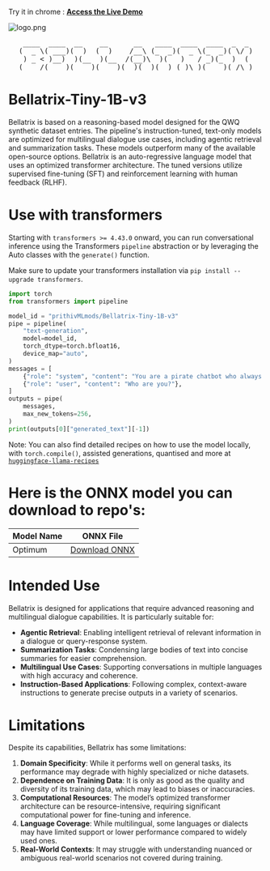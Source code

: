 Try it in chrome : [**Access the Live Demo**](https://bellatrix-tiny3-1b-webgpu.vercel.app/)

![logo.png](https://cdn-uploads.huggingface.co/production/uploads/65bb837dbfb878f46c77de4c/Rqm-Qx8AvbHFFbFbVY93X.png)

<pre align="center">
 ____  ____  __    __      __   ____  ____  ____  _  _ 
(  _ \( ___)(  )  (  )    /__\ (_  _)(  _ \(_  _)( \/ )
 ) _ < )__)  )(__  )(__  /(__)\  )(   )   / _)(_  )  ( 
(____/(____)(____)(____)(__)(__)(__) (_)\_)(____)(_/\_)
</pre>

# **Bellatrix-Tiny-1B-v3**

Bellatrix is based on a reasoning-based model designed for the QWQ synthetic dataset entries. The pipeline's instruction-tuned, text-only models are optimized for multilingual dialogue use cases, including agentic retrieval and summarization tasks. These models outperform many of the available open-source options. Bellatrix is an auto-regressive language model that uses an optimized transformer architecture. The tuned versions utilize supervised fine-tuning (SFT) and reinforcement learning with human feedback (RLHF).

# **Use with transformers**

Starting with `transformers >= 4.43.0` onward, you can run conversational inference using the Transformers `pipeline` abstraction or by leveraging the Auto classes with the `generate()` function.

Make sure to update your transformers installation via `pip install --upgrade transformers`.

```python
import torch
from transformers import pipeline

model_id = "prithivMLmods/Bellatrix-Tiny-1B-v3"
pipe = pipeline(
    "text-generation",
    model=model_id,
    torch_dtype=torch.bfloat16,
    device_map="auto",
)
messages = [
    {"role": "system", "content": "You are a pirate chatbot who always responds in pirate speak!"},
    {"role": "user", "content": "Who are you?"},
]
outputs = pipe(
    messages,
    max_new_tokens=256,
)
print(outputs[0]["generated_text"][-1])
```

Note: You can also find detailed recipes on how to use the model locally, with `torch.compile()`, assisted generations, quantised and more at [`huggingface-llama-recipes`](https://github.com/huggingface/huggingface-llama-recipes)


# **Here is the ONNX model you can download to repo's:**

| Model Name | ONNX File |
|------------|-----------|
| Optimum | [Download ONNX](https://huggingface.co/spaces/prithivMLmods/convert-to-onnx-dir) |


# **Intended Use**  
Bellatrix is designed for applications that require advanced reasoning and multilingual dialogue capabilities. It is particularly suitable for:  
- **Agentic Retrieval**: Enabling intelligent retrieval of relevant information in a dialogue or query-response system.  
- **Summarization Tasks**: Condensing large bodies of text into concise summaries for easier comprehension.  
- **Multilingual Use Cases**: Supporting conversations in multiple languages with high accuracy and coherence.  
- **Instruction-Based Applications**: Following complex, context-aware instructions to generate precise outputs in a variety of scenarios.

# **Limitations**  
Despite its capabilities, Bellatrix has some limitations:  
1. **Domain Specificity**: While it performs well on general tasks, its performance may degrade with highly specialized or niche datasets.  
2. **Dependence on Training Data**: It is only as good as the quality and diversity of its training data, which may lead to biases or inaccuracies.  
3. **Computational Resources**: The model’s optimized transformer architecture can be resource-intensive, requiring significant computational power for fine-tuning and inference.  
4. **Language Coverage**: While multilingual, some languages or dialects may have limited support or lower performance compared to widely used ones.  
5. **Real-World Contexts**: It may struggle with understanding nuanced or ambiguous real-world scenarios not covered during training.
